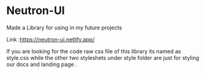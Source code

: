 # Neutron-UI
Made a Library for using in my future projects 

Link :https://neutron-ui.netlify.app/

If you are looking for the code raw css file of this library its named as style.css
while the other two styleshets under style folder are just for styling our docs and landing page .
